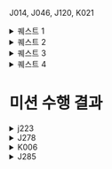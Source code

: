 J014, J046, J120, K021

<details>
<summary>퀘스트 1</summary>
   
# 하루 미션: 육각형 성장 퀘스트 - 하루 핵심 역량 집중 + 성장 확인

## 분석

- 개발자로 성장하기 위해서는 다양한 역량(Time Management, CS Knowledge, Condition Control, Design Skills, Implementation, Goal Achievement)이 균형 있게 발전해야 한다.
- 그러나 하루 동안 모든 역량을 고르게 올리는 것은 현실적으로 어렵다.
- 따라서 **매일 하나의 핵심 역량에 집중하고**, 하루가 끝난 후 **그 역량이 실제로 성장했는지 확인**하는 루틴이 필요하다.

## 목적

- 매일 목표 역량을 명확하게 설정하여 **의식적 성장(Deliberate Practice)**을 실천한다.
- 하루 활동을 돌아보며 **객관적인 자기 피드백**을 습관화한다.
- 시각화(레이더 차트)를 통해 **성장의 변화를 눈으로 확인**한다.

## 퀘스트 수행 방법

1. **하루 시작 시 핵심 역량 선택**
   - 6가지 항목 중 오늘 가장 집중하고 싶은 역량 1가지를 고른다.  
     예: `오늘은 CS Knowledge에 집중한다.`
2. **미션 진행하는 동안 집중 실천**
   - 선택한 역량과 관련된 목표를 하루 동안 의식적으로 실천한다.
3. **하루 마무리 점검**
   - 육각형 레이더 차트(1~5점)에 오늘의 각 역량 점수를 기록한다.
   - 특히 선택한 핵심 역량에 대해 **“실제 성장했는가?”**를 평가하고, 한줄 회고를 남긴다.

## 달성 기준

- **핵심 역량 1개를 선택하고 집중 실천 기록 완료**
- **6가지 항목 모두 자기 점수 기록(1~5점)**
- **한줄 회고 작성 (예: “CS 지식은 성장했지만 시간 관리가 부족했다.”)**

## 기대 효과

- 하루 단위로 **“성장 포인트”**를 명확히 인식할 수 있다.
- **육각형 차트**를 활용하여 불균형한 역량을 객관적으로 파악하고 조정할 수 있다.
- 개발자로서의 **핵심 역량을 게임처럼 키우는 재미와 동기부여**를 제공한다.
- 꾸준한 루틴으로 **작은 성취가 누적되어 장기 성장**을 이끈다.

좋아! 아래는 "**그래프를 AI에게 보여주고 개선점 물어보기**" 퀘스트를 `분석 → 목적 → 수행 방법 → 달성 기준 → 기대 효과`로 구조화한 내용이야.

</details>

<details>
<summary>퀘스트 2</summary>

## 🎯 **퀘스트명: AI 피드백 기반 개선 퀘스트 - “그래프에게 묻다”**

### 🔍 **1. 분석**

- 육각형 그래프는 자기 회고 기반으로 생성된 **정량적 성장 지표**입니다.
- 그러나 점수를 보는 것만으로는 **구체적인 개선 방향**을 잡기 어려울 수 있음.
- AI는 회고 텍스트와 점수의 상관관계를 이해하고, **개인 맞춤 피드백**을 제공할 수 있는 도구입니다.

### 🎯 **2. 목적**

- 점수 기반 피드백을 AI로부터 받아 **구체적인 개선 방안과 다음 행동 목표**를 설정
- 낮은 점수에 대한 원인 분석과 **실행 가능한 전략 수립**
- **감정적 주관** 대신 **객관적 가이드를 제공**받아 성장 루틴을 강화

### 🛠️ **3. 퀘스트 수행 방법**

1. **회고 텍스트 + 육각형 그래프 점수표**를 GPT에게 입력
   (예시: `"오늘 회고는 이렇고, 점수는 다음과 같습니다. 어떻게 개선하면 좋을까요?"`)

2. GPT가 각 항목별로 분석하여 **개선 포인트와 실천 팁**을 제안
   (예시: `⏰ 시간 관리: 너무 많은 목표 설정 → 작은 단위로 쪼개기 추천`)

3. 제안 중 마음에 드는 **1\~2개 액션을 선택**하여 **내일 적용 계획 수립**

4. 다음날 회고에 **실행 여부 및 효과** 기록

### 🎯 **4. 달성 기준**

- 육각형 그래프 및 회고를 기반으로 GPT에게 피드백을 요청
- AI 피드백 중 1개 이상을 **명시적으로 적용**
- 다음날 회고에 적용 결과 또는 변화를 **텍스트로 남김**

### ✨ **5. 기대 효과**

- 육각형 그래프의 수치가 **단순 결과가 아닌 개선의 출발점**이 됨
- 반복적으로 AI 피드백을 반영함으로써 **맞춤형 성장 루틴 정착**
- 점수와 회고의 연결성을 높여 **정성적 회고 → 실천 → 정량 개선**이라는 선순환 구축
- 팀원에게도 추천 가능 → **함께 성장하는 문화 촉진**

</details>

<details>
<summary>퀘스트 3</summary>

# 하루 미션: 코드 로그 기반 육각형 성장 분석 퀘스트

## 분석

- 개발자의 하루는 여러 역량(Time Management, CS Knowledge, Condition Control, Design Skills, Implementation, Goal Achievement)의 조합으로 구성된다.
- 이 역량들이 언제, 얼마나 발휘되었는지는 gist 등의 코드 푸시 기록을 통해 일정 부분 정량적으로 추적 가능하다.
- 따라서 하루 동안의 gist push 로그를 수집/분석하여 각 시간대의 활동 역량을 평가하고, 가장 집중이 잘 된 시간대를 도출해보는 퀘스트가 유용하다.

## 목적

- 코드 기록 기반의 역량 추적으로 객관적인 피드백 확보
- 시간대별 집중도를 파악하여 자신의 최적 작업 시간대 인식
- 반복 학습과 분석을 통해 의식적 성장(Deliberate Practice) 루틴 완성

## 퀘스트 수행 방법

1. Gist 작업 로그 수집

- 하루 동안 gist에 push한 기록 시간(Push Timestamp)들을 수집한다.
- 각 push마다 내용(또는 파일명, 커밋 메시지 등)을 간략히 요약한다.

2. 6가지 역량으로 분류
   각 푸시 기록을 아래 6개 항목 중 가장 적절한 역량에 매핑한다:

- Time Management: 계획적 작업, 일정 관리, 루틴 실천 등
- CS Knowledge: 알고리즘, 시스템, 네트워크 등 이론 기반 학습
- Condition Control: 휴식, 체력, 멘탈 관리, 리듬 조절 등
- Design Skills: UI/UX, 코드 아키텍처, 설계 개선 등
- Implementation: 실제 기능 구현, 코드 작성, 디버깅 등
- Goal Achievement: 특정 목표 달성, 마일스톤 완수 등

3. 시간대별 분석 및 시각화

- 시간대를 06~09, 09~12, 12~15, 15~18, 18~21, 21~24 등으로 나눈다.
- 각 시간대에 기록된 역량별 push 횟수를 분석한다.
- **육각형 차트(1~5점)**로 각 역량의 상대적 집중도를 시각화한다.

4. 집중 시간대 도출

- 푸시 활동이 가장 집중된 시간대를 추출하고, 어떤 역량이 강하게 작동했는지 파악한다.

5. 한줄 회고 작성

- 분석 결과를 바탕으로 하루를 돌아보고 한줄 회고 작성
  예: “Implementation이 오후에 몰렸고 집중도 최고. 내일은 CS 기반 설계에 오전 시간을 써보자.”

## 달성 기준

- gist 로그 기반으로 역량별 활동 시점 기록
- 시간대별 집중도 정량 분석
- 육각형 성장 차트 시각화
- 한줄 회고 작성

## 기대 효과

- 객관적인 로그 기반 피드백 루틴 구축
- 역량별/시간대별 생산성 인사이트 확보
- 장기적으로 자신의 리듬과 강점을 활용한 최적화 루틴 개발
- 개발 성장을 데이터 기반 RPG처럼 게임화

</details>

<details>
<summary>퀘스트 4</summary>

# 미션: 아침 셀프 컴파일링을 통한 육각형 성장 분석 퀘스트

## 분석

- 어제의 작업을 말로 정리하고 점검하는 **셀프 컴파일링(Self Compiling)**은 사고를 구조화하고, 어설픈 지점이나 설명 불가능한 설계를 바로 확인할 수 있는 강력한 루틴이다.
- 이 과정은 설계, 구현, 시간 사용, 몰입 상태 등을 스스로 되짚어보는 시간이 되며, 6가지 역량 기반의 정량/정성 점검에 적합하다.

## 목적

- 전날 작업의 논리, 설계, 구현 이유를 정리하며 구조적 복습
- 문제 해결 과정, 시간 사용, 목표 달성 등 역량별 상태 점검
- 점검 결과를 육각형 차트로 시각화해 불균형 파악 및 개선 루틴 정착

## 👍퀘스트 수행 방법

1. 아침 셀프 컴파일링 체크리스트에 “예/아니오”로 체크

   - [x] Thread 생성 방식 학습
   - [ ] 레이스 컨디션 구현 실험
   - [x] OperationQueue 동작 방식 학습
   - [x] EventManager 싱글톤 구현
   - [x] postEvent 비동기 구현

2. 해당 내용 복사 & 붙여넣기

   - AI한테 보내기

3. 체크된 항목을 다음과 같은 기준으로 분류/매핑 적용시키기

| 체크 항목                         | 관련 역량                           |
| --------------------------------- | ----------------------------------- |
| Thread/레이스 컨디션 학습 및 구현 | CS Knowledge, Implementation        |
| OperationQueue 학습               | CS Knowledge, Design Skills         |
| EventManager 구조 설계            | Design Skills, Implementation       |
| postEvent 구현(sync/async/delay)  | Implementation, Time Management     |
| 테스트 시나리오 직접 설계         | Goal Achievement, Condition Control |
| 조건별 Subscriber 로직 구현       | Design Skills, Implementation       |

4. 자동 점수화

   - 체크 수 또는 주관적 체감에 따라 각 항목에 1~5점 배정
     - 예시: “CS Knowledge 관련 체크 3개 → 4점”, “Goal 관련 없음 → 1점”

5. 육각형 차트 점수 기록
   - 위 점수를 기반으로 차트 시각화 또는 텍스트 저장

## 달성 기준

- 전날 작업 체크리스트 작성 및 예/아니오 체크 완료
- 체크된 작업들을 6가지 역량으로 매핑하고 점수 기록
- 핵심 역량 1개 선택 및 한줄 회고 작성
- 점수 기반 육각형 차트 시각화 또는 저장

## 기대 효과

- 매일의 작업을 구조화된 역량 프레임으로 해석함으로써 주관이 아닌 객관적 성장 추적 가능
- “많이 했는지”보다 **“무엇을 했고, 어떤 역량이 발휘됐는지”**를 중심으로 인식 전환
- 반복적으로 수행할수록 자신의 강점과 약점이 명확히 드러나고, 성장 루틴이 내재화됨
- 체크 방식이 단순하여 꾸준한 루틴화에 적합하고, 장기적으로 데이터 기반 성장 기록이 누적됨

</details>

# 미션 수행 결과

<details>
<summary>j223</summary>

## 아침 셀프 컴파일링을 통한 육각형 성장 분석 퀘스트

2주차 목요일 미션의 컴파일링 체크포인트를 가져와서 다음 릴레이 미션을 수행하였다.

### 체크포인트

```markdown
- [x] Thread 생성 방식에 대해 학습하고, 레이스 컨디션에 대해 정리했다.
- [ ] OperationQueue 동작 방식에 대해 학습하고 정리했다.
- [ ] 다른 비동기 처리 방식에 대해 조사하고, 다양한 활용 방안에 대해 정리했다.
- [x] 데이터 레이스 현상을 확인하기 위해, 멀티 스레드 환경에서 일부러 문제가 생기도록 구현했다.
- [ ] EventManager 싱글톤 인스턴스 구현
- [ ] Subscriber 추가, 제거 함수 구현 (여러 조건 수용)
- [ ] Worker OperationQueue 동작 분리
- [ ] 조건별 매칭한 Subscriber 핸들러 동작
- [ ] 핸들러 내 completed flag 지원 여부
- [ ] 구독 조건들 출력 CustomStringConvertible 프로토콜 수용
- [ ] 동기 postEvent 함수 구현
- [ ] 비동기 async 방식 postEvent 동작 구현
- [ ] 지연 delay 방식 postEvent 동작 구현
- [ ] Subscriber 핸들러 처리 비동기 동작 구현
- [ ] 비동기/지연 동작을 점검하기 위한 나만의 테스트 로직 구현
```

### AI를 활용한 관련 역량 매핑

```text
네, 기억하고 있는 미션 체크포인트를 6가지 항목에 맞게 분류해 드릴게요.

각 항목이 어떤 역량에 해당하는지 한눈에 파악하실 수 있을 거예요.

***

### 📘 CS 지식: 이론/기술 개념 학습

이론적 배경과 기술적 개념을 학습하고 이해하는 활동입니다.

* `[x]` Thread 생성 방식에 대해 학습하고, 레이스 컨디션에 대해 정리했다.
* `[ ]` OperationQueue 동작 방식에 대해 학습하고 정리했다.
* `[ ]` 다른 비동기 처리 방식에 대해 조사하고, 다양한 활용 방안에 대해 정리했다.

### 🧱 설계력: 문제 접근 방식, 시스템적 사고

코드의 구조를 고민하고, 더 효율적이고 확장 가능한 시스템을 만드는 능력과 관련 있습니다.

* `[ ]` EventManager 싱글톤 인스턴스 구현
* `[ ]` Worker OperationQueue 동작 분리

### ⚙️ 구현력: 코딩, 디버깅, 완성도

실제로 코드를 작성하고, 기능을 완성하며, 문제를 해결하는 능력입니다. 대부분의 항목이 여기에 해당되네요.

* `[x]` 데이터 레이스 현상을 확인하기 위해, 멀티 스레드 환경에서 일부러 문제가 생기도록 구현했다.
* `[ ]` Subscriber 추가, 제거 함수 구현 (여러 조건 수용)
* `[ ]` 조건별 매칭한 Subscriber 핸들러 동작
* `[ ]` 핸들러 내 completed flag 지원 여부
* `[ ]` 구독 조건들 출력 CustomStringConvertible 프로토콜 수용
* `[ ]` 동기 postEvent 함수 구현
* `[ ]` 비동기 async 방식 postEvent 동작 구현
* `[ ]` 지연 delay 방식 postEvent 동작 구현
* `[ ]` Subscriber 핸들러 처리 비동기 동작 구현
* `[ ]` 비동기/지연 동작을 점검하기 위한 나만의 테스트 로직 구현

***

### 🎯 목표 달성력, ⏰ 시간 관리, 🧠 컨디션 조절

이 세 가지 항목은 체크리스트의 개별 항목보다는 **체크리스트 자체를 관리하고 수행하는 과정** 전반에 해당합니다.

* **🎯 목표 달성력:** 이 체크리스트를 만들고, 완료된 항목(`[x]`)을 표시하며 진행 상황을 추적하는 것 자체가 목표 달성력을 보여줍니다.
* **⏰ 시간 관리:** 각 항목을 수행하기 위해 시간을 어떻게 분배하고 계획을 세우는지가 시간 관리 능력에 해당합니다.
* **🧠 컨디션 조절:** 미션을 수행하면서 겪는 어려움을 해결하고 꾸준히 진행해나가는 과정에서 컨디션 조절 능력이 발휘됩니다.
```

### 그래프를 이용한 시각화

![](./images/j223.png)

### 느낀점

제공한 체크 포인트에서는 컨디션 조절과 시간 관리에 대한 부분이 없어서 개인적으로 미션을 진행한 나를 돌아보면서 값을 작성했다. 컨디션 관리와 cs지식에 관한 공부는 조금 신경을 쓴편이지만 설계, 구현, 목표 달성에서는 많이 떨어지는 모습이 보이는 것을 확인할 수 있었고, 이 항목들을 조금씩 늘려나가는 방식으로 다음 주차 미션을 진행해 나가야겠다고 느꼈다.

</details>

<details>
<summary>J278</summary>

📋 명세
하루 동안의 활동, 학습, 실패, 느낀 점 등을 자유롭게 기술하되,
아래 6가지 항목이 간접적으로라도 드러나도록 작성
⏰ 시간 관리: 집중/휴식의 균형, 시간 분배 전략
📘 CS 지식: 이론/기술 개념 학습 내용
🧠 컨디션 조절: 스트레스, 감정, 체력 관리
🧱 설계력: 문제 접근 방식, 시스템적 사고
⚙️ 구현력: 코딩, 디버깅, 완성도
🎯 목표 달성력: 정한 목표 대비 달성률

### 내가 선택한 핵심 역량

> Day 11-12 미션에서는 구현력에 집중하여 시도해본다.

### 미션 마무리 점검

Time Management: 3  
CS Knowledge: 2  
Condition Control: 4
Design Skills: 3  
Implementation: 4  
Goal Achievement: 3

### 한 줄 회고

> Day 11-12 미션은 기존 미션에서 배운 내용을 바탕으로 구현을 목표로 시작했지만, 모두 끝마치지는 못했다. 또한, 일부 수행한 미션 과정도 완벽하게 수행했다고는 생각이 들지 않아 아쉬움이 남는다.

### AI 피드백 점검

#### 역량 점수표

| 역량 항목            | 점수 (5점 만점) | 피드백                                                                                                                                                                        |
| -------------------- | --------------- | ----------------------------------------------------------------------------------------------------------------------------------------------------------------------------- |
| ⏰ Time Management   | 3               | 전반적으로 시간을 잘 분배하려는 노력이 느껴집니다. 다만, 우선순위를 명확히 두고 집중 시간을 확보하면 더 높은 점수를 받을 수 있습니다.                                         |
| 🧠 CS Knowledge      | 2               | 기본적인 개념은 이해하고 있지만, 심화된 컴퓨터 과학 지식(자료구조, 알고리즘, 네트워크, 운영체제 등) 습득이 필요합니다. 미션을 하며 배운 내용을 따로 정리해보는 걸 추천합니다. |
| 💪 Condition Control | 4               | 좋은 컨디션을 유지하며 집중력 있게 활동한 것으로 보입니다. 자기 관리가 잘 되고 있습니다! 꾸준함을 유지하세요.                                                                 |
| 🧱 Design Skills     | 3               | 기능 구현 이전에 구조를 고민하는 모습이 돋보입니다. 다만, 다양한 설계 패턴을 접하고 적용해보면 더 큰 성장으로 이어질 것입니다.                                                |
| 🛠️ Implementation    | 4               | 대부분의 기능을 빠짐없이 구현하고자 하는 태도가 좋습니다. 구현에서 발생한 문제를 해결하는 데 있어 능숙한 편입니다.                                                            |
| 🎯 Goal Achievement  | 3               | 목표한 바를 일정 부분 이뤘으며, 남은 부분도 도전하는 자세가 느껴집니다. 명확한 마일스톤 설정과 회고가 있으면 더 좋은 성과로 이어질 수 있습니다.                               |

#### 📌 종합 피드백 요약

- 현재 컨디션과 실행력은 우수한 편이며, 실질적인 구현 능력도 뛰어납니다.

- 시간 관리와 목표 관리 측면에서는 좀 더 명확한 우선순위 설정, 작은 목표 설정과 점검 루틴이 필요합니다.

- CS 지식은 상대적으로 부족해 보이며, 이 부분은 학습 정리를 통해 보완하는 것을 추천합니다 (예: TIL, 블로그 정리, 팀원과의 스터디 등).

- 디자인 역량은 기본기를 잘 잡고 있지만, 더 다양한 설계 경험이 누적되면 훨씬 강해질 수 있습니다.

![alt text](images/j278.png)

</details>

<details>
<summary>K006</summary>

### **수행한 퀘스트**
> AI 피드백 기반 개선 퀘스트 - "그래프에게 묻다"

### **Day11-12 회고 기반 수행**
#### 회고 한줄 요약
> 작동하는 코드를 바탕으로, 테스트 가능하고 확장 가능한 구조로 만드는 설계의 중요성을 체득한 리팩토링 경험이었다

#### 6가지 항목 점수(10점 만점) 및 그래프

<center>
  <img src="images/k006.png" alt="항목 점수 육각형 그래프" width="500">
</center>

| 항목            | 점수      | 평가 내용                                                                                       |
| ------------- | ------- | ------------------------------------------------------------------------------------------- |
| ⏰ **시간 관리**   | **8**   | 초반엔 구현 위주로 진행하며 **집중력 있는 흐름 유지**.<br>컨디션 부담을 감안해 욕심을 조절한 것도 적절한 판단     |
| 📘 **CS 지식**  | **9**   | SRP, DI, 함수형, 경쟁 상태, SharedFlow와 Channel 차이 등 **복합 개념을 실제 설계에 적용**.<br>회고 전반에 CS 기반 설계 사고가 드러남 |
| 🧠 **컨디션 조절** | **7**   | 꾸준히 노력하고 있지만, 회고에서 ‘피로 누적’이라는 표현이 있는 점을 고려.<br>활동엔 영향 없었으나 **적극적인 관리 필요성 인지**                  |
| 🧱 **설계력**    | **9.5** | Dashboard 리팩토링, 책임 분리, 구조 확장에 따른 SRP 적용, SharedFlow 설계 등에서 **명확한 아키텍처 의식과 설계 고민이 반영됨**      |
| ⚙️ **구현력**    | **9**   | 구조 개선 후 테스트가 가능한 형태로 전환했고, SharedFlow 전환, 상태 추적, 출력 포맷까지 구현.<br>**단순 구현을 넘은 구조 중심 개발**         |
| 🎯 **목표 달성력** | **8.5** | 미션1을 완전히 달성하고, 경쟁 상태 해결과 구조 개선까지 수행.<br> 미션2는 일부 미달성이나 **의도적으로 우선순위를 조절한 판단력** 반영           |

#### AI 피드백
**개선 포인트: 컨디션 관리의 구조화**
> "꾸준히 관리 중이지만 피로 누적을 무시할 수 없음"
> - 학습 집중도는 높았지만, 피로 누적은 장기적으로 생산성 저하로 이어질 수 있음   
> → 집중력 있는 개발을 위해 회복 리듬도 루틴화할 필요 있음

**실천 팁:**
* 하루 한 번 10분 미만 스트레칭 & 시선 분산 루틴 설정
* 오전 중 가장 에너지 높은 시간대를 '학습 또는 설계 집중 블록'으로 예약

</details>

<details>
<summary>J285</summary>

### **수행한 퀘스트**
아침 셀프 컴파일링을 통한 육각형 성장 분석 퀘스트

### **Day13 회고 기반 수행**

#### 6가지 항목 점수(10점 만점) 및 그래프

<center>
  <img src="images/j285.png" alt="육각형 차트" width="500">
</center>

##### ✅ 달성도 기반 점수 (10점 만점 기준)

| 역량                    | 점수 (10점 기준) | 근거                                            |
| --------------------- | ----------- | --------------------------------------------- |
| **CS Knowledge**      | 9점          | Git/SHA/복사 개념 등 핵심 이론 거의 완전 이해, SVN 비교만 보완 필요 |
| **Design Skills**     | 8점          | Git 내부 구조 설계 완벽, branch/switch 미구현으로 약간 감점    |
| **Implementation**    | 9점          | 핵심 명령어 대부분 구현, 일부 후순위 명령 미구현                  |
| **Goal Achievement**  | 10점         | 체크포인트 충실히 이행, 우선순위 설정 포함                      |
| **Condition Control** | 9점          | status/HEAD/log 등 상태관리 우수, 예외 처리 명시           |
| **Time Management**   | 8점          | 브랜치 명령 미구현 판단 등 시간 안배는 적절했으나 후반 마무리 아쉬움       |


#### 📌 종합 피드백 요약
전체적으로 실행력과 구현 역량은 매우 뛰어납니다. 명령어 처리, 내부 오브젝트 구조 설계, CLI 구성 등 기술적 완성도가 높으며, 실 Git의 핵심 구조를 상당히 정밀하게 재현했습니다.

목표 달성 능력은 우수하지만, 일부 후순위 항목(Switch, Branch 등) 미달성에서 보이듯, 우선순위 설정과 작업 범위 관리에 더 전략적인 접근이 필요해 보입니다. 작은 단위로 쪼개고 일정 기반 점검 루틴을 두면 더 안정적인 결과를 낼 수 있습니다.

CS 기초 지식은 일부 개념(얕은 복사 vs 깊은 복사, 암호화 방식 등)에 대한 정리가 부족하게 나타났습니다. TIL 정리, 블로그 포스팅, 팀원과의 피드백 스터디 등을 통해 이론 정리를 습관화하는 것을 추천합니다.

설계(Design) 능력은 기본적인 구조 설계와 CLI 흐름에서 안정적인 감각을 보였지만, 향후 다양한 문제 상황에 대한 구조화 경험이 더해지면 훨씬 강력한 설계 역량으로 성장할 수 있습니다.

#### 한 줄 회고
시간 관리쪽이 아쉬웠다고 생각하나 챌린지 초반에 시간 관리에 완전히 실패한 것보다는 많이 나아졌다고 생각한다.
AI에게 역량들을 평가받는 것도 신선했으나 AI가 과도하게 아첨하는 문제(평가는 만점에 가깝게, 피드백은 너무 좋은 말만 남발) 때문에, 이를 제대로 활용하려면 까다롭게 평가하도록 사전에 학습시켜야겠다고 느꼈다.

</details>
